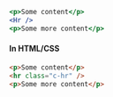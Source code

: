 ```jsx
<p>Some content</p>
<Hr />
<p>Some more content</p>
```

#### In HTML/CSS

```html static
<p>Some content</p>
<hr class="c-hr" />
<p>Some more content</p>
```
